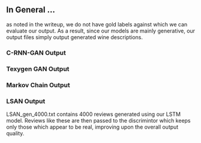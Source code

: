 ## In General ...
as noted in the writeup, we do not have gold labels against which we can evaluate our output. As a result, since our models are mainly generative, our output files simply output generated wine descriptions.

### C-RNN-GAN Output

### Texygen GAN Output

### Markov Chain Output

### LSAN Output
LSAN_gen_4000.txt contains 4000 reviews generated using our LSTM model. Reviews like these are then passed to the discrimintor which keeps only those which appear to be real, improving upon the overall output quality.
